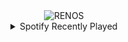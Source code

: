 <div align="center">
<picture>
    <source media="(prefers-color-scheme: dark)" srcset="https://i.ibb.co/yd0SPJG/output-gif.gif">
    <source media="(prefers-color-scheme: light)" srcset="https://i.ibb.co/yd0SPJG/output-gif.gif">
    <img alt="RENOS" src="https://i.ibb.co/yd0SPJG/output-gif.gif">
</picture>
<details>
<summary>Spotify Recently Played</summary>
<img src="https://spotify-recently-played-readme.vercel.app/api?user=31d6d6zerc5ct6kck32na2ozsqf4&unique=1&width=400" alt="Spotify" />
</details>
</div>

<!-- Image deletion URL: https://ibb.co/tQBXK5k/486895324a5a822e9dca546cbde34c45 -->
